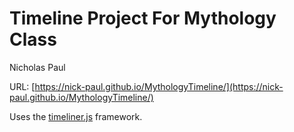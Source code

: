 # Timeline Project For Mythology Class

Nicholas Paul

URL: [https://nick-paul.github.io/MythologyTimeline/](https://nick-paul.github.io/MythologyTimeline/)

Uses the [timeliner.js](https://github.com/technotarek/timeliner) framework.
